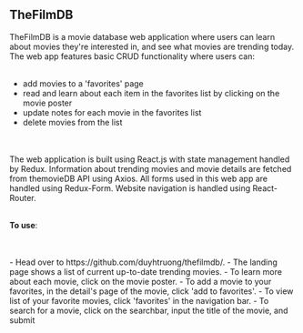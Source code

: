 ## TheFilmDB

TheFilmDB is a movie database web application where users can learn about movies they're interested in, and see what movies are trending today. The web app features basic CRUD functionality where users can: 
</br>
</br>
- add movies to a 'favorites' page</br>
- read and learn about each item in the favorites list by clicking on the movie poster</br>
- update notes for each movie in the favorites list</br>
- delete movies from the list</br>
</br>
</br>
The web application is built using React.js with state management handled by Redux. Information about trending movies and movie details are fetched from themovieDB API using Axios. All forms used in this web app are handled using Redux-Form. Website navigation is handled using React-Router. 
</br>
</br>

**To use**:
  
  </br>
  </br>
  - Head over to https://github.com/duyhtruong/thefilmdb/. 
  - The landing page shows a list of current up-to-date trending movies.
  - To learn more about each movie, click on the movie poster.
  - To add a movie to your favorites, in the detail's page of the movie, click 'add to favorites'.
  - To view list of your favorite movies, click 'favorites' in the navigation bar.    
  - To search for a movie, click on the searchbar, input the title of the movie, and submit


